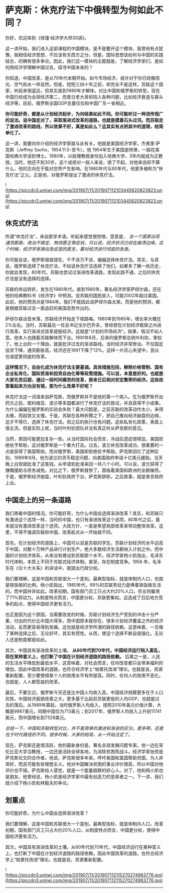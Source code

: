 # 萨克斯：休克疗法下中俄转型为何如此不同？

你好，欢迎来到《徐瑾·经济学大师30讲》。

这一讲开始，我们进入这部课程的中国模块。是不是要开这个模块，我曾经有点犹豫。我相信经济思想，不应该有东西方之分。但是，国际思想该如何与中国的实践结合，的确有很多争论。因此，我们这一模块的主题就是，了解经济学家们，是如何用经济学理解中国过去，探寻中国未来的？

你知道，中国改革，是从70年代末期开始。如今市场经济，或许对于你已经像阳光、空气和水一样自然。但是，短短三四十年之前，却完全不是这样。苏联这个国家，听起来很遥远，但其实直到1989年才解体。对比中国和俄罗斯的转型，现在中国已经成为全球经济第二，而昔日老大哥却陷入各种问题，比如经济衰退与寡头经济等，目前，俄罗斯全国GDP总量仅仅和中国广东一省相近。

 **你可能好奇，都是从计划经济起步，为何结果如此不同。你可能听过一种流传很广的说法。说中国走对了，采取渐进式改革的道路，也就是摸着石头过河。而苏联走了激进改革的路线，所以效果不好，真是如此么？这其实有点把其中的道理，给简单化了。**

这一讲，我要向你介绍的经济学家就与此有关。他就是美国经济学家，杰弗里·萨克斯（Jeffrey Sachs，1954.11.5-至今）。他 1954年生于美国底特律，一路在美国哈佛大学读到博士。1980年，以助理教授身份加入哈佛大学，3年内就成为正教授。当时，他还不到30岁。这个成绩对一般人来说，很了不起，对他来说却不算什么，他的志向在于能对世界产生影响。在1980年代与90年代，他更多被称为“休克疗法”之父。正是他，对俄罗斯提出了激进的休克疗法。

![https://piccdn3.umiwi.com/img/201907/11/201907112103445620823823.png](https://piccdn3.umiwi.com/img/201907/11/201907112103445620823823.png)

## 休克式疗法

所谓“休克疗法”，来自医学术语。听起来感觉很惊悚，意思是， *当一个国家出现通货膨胀、政治不稳定、物资匮乏等症状。可以说，经济状况已经在崩溃边缘。这个时候，经济学家类似急症室的医生，要对经济进行彻底的急救。*

你可能会说，俄罗斯错就错在，千不该万不该，偏偏选择休克疗法。其实，与其说，俄罗斯选择了休克疗法，不如说休克疗法选择了他们。如果多了解一些历史，你就会发现，80年代，苏联也尝试过渐进改革道路，发现此路不通，之后的休克疗法是没有选择的选择。

苏联的命运转折，发生在1980年代。直到1980年，著名经济学家萨缪尔森，还在他的经典教科书《经济学》中预测。说苏联的国民收入，可能2002年超过美国。此前，他的预测点是1984年。我们不能因此说萨缪尔森太笨。而是他的预测，都是根据苏联过去一直追赶的美国态势作出的。

萨缪尔森话音未落，苏联经济开始走下坡路咯。1980年到1985年，增长率大概在2%左右。当时，苏联最后一任总书记戈尔巴乔夫，曾经想在计划经济框架之内进行改革，实行渐进式改革提振经济。这就是"计划的市场经济"。结果，情况不如人意。他本人也随着苏联解体而下台。1991年8月，后来的俄罗斯总统叶利钦，掌权了。他上台的一个理由，就是批评过去的渐进路线。当时经济非常惨淡。不仅固定投资下降，通货膨胀高，经济还在1991下降了13%。这样一片灰心失望中，民众也渴望更彻底的改革。

 **这样情况下，自由化成为休克疗法主要基调。具体措施包括，解除价格管制、国有企业私有化、国际贸易和投资自由化等等政策措施。可以说，本意是好的。也就是大家先苦后甜，通过一段时间痛苦的改革，换来日后相对安定繁荣的经济。这些政策看起来方向没有错，那为什么效果不好呢？**

休克疗法这一词语来自萨克斯，而俄罗斯并不是他的第一个病人。在为俄罗斯开出药方之前，玻利维亚、波兰等多国都进行了休克疗法的尝试，并且获得不少成果。为什么偏偏在俄罗斯的实验会失败？最大问题是，之前苏联的改革动作太小，来得太晚，而起效又太慢。于是，苏联在各种折腾之下，把自己推向经济崩盘的边缘，这才不得已，选择了休克疗法。但之后的执行也有问题。这些私有化政策，表面上很主流。但是实际上呢，当时叶利钦团队并没有真正听从萨克斯的意见。

当然，原因可能更加复杂一些。从当时国际社会而言，冷战后遗症很明显。美国拒绝给予帮助，这对俄罗斯是一个重大打击。过去，波兰休克改革成功，很重要的一点是获得了美国帮助。而对俄罗斯，美国却拒绝给予帮助。萨克斯回忆了这种区别。1989年9月，他为波兰的货币稳定问题，向美国政府申请十亿美元援助。当天晚上白宫就批准了这笔钱。从申请到批准来回一共八个小时。可以说，波兰获得了慷慨援助与债务减免。对比之下，俄罗斯就惨了。面临着美国和欧洲的全额催债。于是，俄罗斯经济崩盘，叶利钦政府下台，萨克斯辞职。之后故事，就是普京政府上台。

## 中国走上的另一条道路

我们再看中国的情况。你可能好奇，为什么中国会选择渐进改革？其实，和苏联只有激进这个选项一样，当时的中国，也只有渐进改革这个选项。80年代之后，基本就没有激进改革这个选项。大政方针，一直是希望局部改革来带动整体改革。这里，不得不强调苏联和中国，改革起点从一开始就不同。

首先，在计划经济的道路上，中国可以说是苏联的学生。苏联计划经济的水平远高于中国，对数十万种产品进行计划生产，绝大多数经济生活都纳入计划之中。而中国的计划经济体系，从来没有建设到苏联那个水平。经济学家杨小凯指出，毛泽东时代体制，本质上不同于苏联式经济体制。甚至，存在制度竞争。1956 年，毛泽东在《论十大关系》的讲话中，就提出行政分权。

我们要理解，这是中国和苏联很大一个差别。最典型指标，就是体制内人口，也就是铁饭碗的比例。杨小凯指出，1980年代，99%的苏联劳动力是捧着铁饭碗生活的。而中国并非如此。改革初期，国有部门员工只占大约20%人口，农业则雇用了71%劳动力。从制度特点而言，中国更分权，苏联更集权。这造成了日后地方竞争的起点，使得中国经济更有活力。

也正是因为这个原因，当需要改变的时候，苏联计划经济生产受到的冲击十分严重，付出的代价比中国大得多。而中国原本就存在，很多计划经济覆盖之外的经济活动，反而更容易得到发展。这也就是经济学所谓的路径依赖。这意味着，一旦做了某种选择之后，无论好坏，其实有惯性。从而，使这个选择不断自我强化。无论人还是制度都是如此。

其次，中国具有渐进改革的土壤。 **从60年代到70年代，中国经济运行陷入紊乱，但在某种意义上，也打断了中国在计划经济道路的路径依赖。** 后果之一是，人民的生活水平降低到最低水平，这意味着，对社会而言，任何改变都只会带来福利的增加。因此中国改革的道路，也符合经济学上“帕累托改进”理论。也就是说，资源重新配置，至少要使得某个人的效用水平有所提高。同时，任何人的效用不恶化。也就是，人人都受益的改革。

最后，不要忘记，俄罗斯今天还是比中国人均收入高，中国经济规模更多在于人口优势。中国经济面貌改善之大，更多基于比起前苏联更低的人均GDP，也就是过去的落后。从1989年算起，当时俄罗斯人均收入，按照2010年美元价值计算，大概是9867美元，同期中国仅为713美元；到2017年，俄罗斯人均收入上升到11741美元，而中国增长到7329美元。

 *总结一下，中国和苏联转型对比，并不是简单的激进和渐进的区分。更多啊，还是在于时代路径的不同。很多时候，大家的结局，从一开始注定了。*

现在，萨克斯还是很活跃，他的最新身份是，著名全球发展问题专家。他一边在哥伦比亚大学当教授，一边还是活跃全球各地，为消除贫困而战斗。经济学家张欣是萨克斯论文的合作者。他说，萨克斯很多年来，呼吁美国和富国帮助穷国，为人非常好，而且可能有些理想主义。他对中国解决贫困的事业评价很高，所以中国对他评价也不错。萨克斯给人感觉，就是一个能量超群的好心人。对了，他和杨小凯也是朋友。他曾经说，杨小凯是经济学家中最有创造力的思索者之一。下一讲，我们就介绍下杨小凯和林毅夫的争论。

## 划重点

你可能好奇，为什么中国会选择渐进改革？

我们要理解，这是中国和苏联很大一个差别。最典型指标，就是体制内人口，改革初期，国有部门员工只占大约20%人口，从制度特点而言，中国更分权，使得中国经济更有活力。

其次，中国具有渐进改革的土壤。从60年代到70年代，中国经济运行在某种意义上，也打断了中国在计划经济道路的路径依赖。因此中国改革的道路，也符合经济学上“帕累托改进”理论。也就是说，资源重新配置。

![https://piccdn3.umiwi.com/img/201907/11/201907112115270274983776.jpg](https://piccdn3.umiwi.com/img/201907/11/201907112115270274983776.jpg)

---
